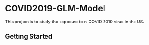 # COVID2019-GLM-Model
This project is to study the exposure to n-COVID 2019 virus in the US.


## Getting Started

## 